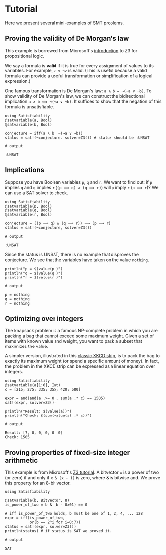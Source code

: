 # Tutorial
Here we present several mini-examples of SMT problems.
## Proving the validity of De Morgan's law
This example is borrowed from Microsoft's [introduction](https://microsoft.github.io/z3guide/docs/logic/propositional-logic/) to Z3 for propositional logic.

We say a formula is **valid** if it is true for every assignment of values to its variables. For example, `z ∨ ¬z` is valid. (This is useful because a valid formula can provide a useful transformation or simplification of a logical expression.)

One famous transformation is De Morgan's law: `a ∧ b = ¬(¬a ∨ ¬b)`. To show validity of De Morgan's law, we can construct the bidirectional implication `a ∧ b ⟺ ¬(¬a ∨ ¬b)`. It suffices to show that the negation of this formula is unsatisfiable.

```jldoctest; output = false
using Satisfiability 
@satvariable(a, Bool)
@satvariable(b, Bool)

conjecture = iff(a ∧ b, ¬(¬a ∨ ¬b))
status = sat!(¬conjecture, solver=Z3()) # status should be :UNSAT

# output

:UNSAT
```

## Implications
Suppose you have Boolean variables `p`, `q` and `r`. We want to find out: if `p` implies `q` and `q` implies `r` (`(p ⟹ q) ∧ (q ⟹ r)`) will `p` imply `r` (`p ⟹ r`)? We can use a SAT solver to check.

```jldoctest label9; output = false
using Satisfiability
@satvariable(p, Bool)
@satvariable(q, Bool)
@satvariable(r, Bool)

conjecture = ((p ⟹ q) ∧ (q ⟹ r)) ⟹ (p ⟹ r)
status = sat!(¬conjecture, solver=Z3())

# output

:UNSAT
```
Since the status is UNSAT, there is no example that disproves the conjecture. We see that the variables have taken on the value `nothing`.


```jldoctest label9; output = false
println("p = $(value(p))")
println("q = $(value(q))")
println("r = $(value(r))")

# output

p = nothing
q = nothing
r = nothing
```

## Optimizing over integers
The knapsack problem is a famous NP-complete problem in which you are packing a bag that cannot exceed some maximum weight. Given a set of items with known value and weight, you want to pack a subset that maximizes the value.

A simpler version, illustrated in this [classic XKCD strip](https://xkcd.com/287/), is to pack the bag to exactly its maximum weight (or spend a specific amount of money).
In fact, the problem in the XKCD strip can be expressed as a linear equation over integers.

```jldoctest; output = false 
using Satisfiability
@satvariable(a[1:6], Int)
c = [215; 275; 335; 355; 420; 580]

expr = and(and(a .>= 0), sum(a .* c) == 1505)
sat!(expr, solver=Z3())

println("Result: $(value(a))")
println("Check: $(sum(value(a) .* c))")

# output

Result: [7, 0, 0, 0, 0, 0]
Check: 1505
```

## Proving properties of fixed-size integer arithmetic
This example is from Microsoft's [Z3 tutorial](https://microsoft.github.io/z3guide/docs/theories/Bitvectors/).
A bitvector `x` is a power of two (or zero) if and only if `x & (x - 1)` is zero, where & is bitwise and. We prove this property for an 8-bit vector.

```jldoctest; output = false
using Satisfiability

@satvariable(b, BitVector, 8)
is_power_of_two = b & (b - 0x01) == 0

# iff is_power_of_two holds, b must be one of 1, 2, 4, ... 128
expr = iff(is_power_of_two,
           or(b == 2^i for i=0:7))
status = sat!(expr, solver=Z3())
println(status) # if status is SAT we proved it.

# output

SAT
```
